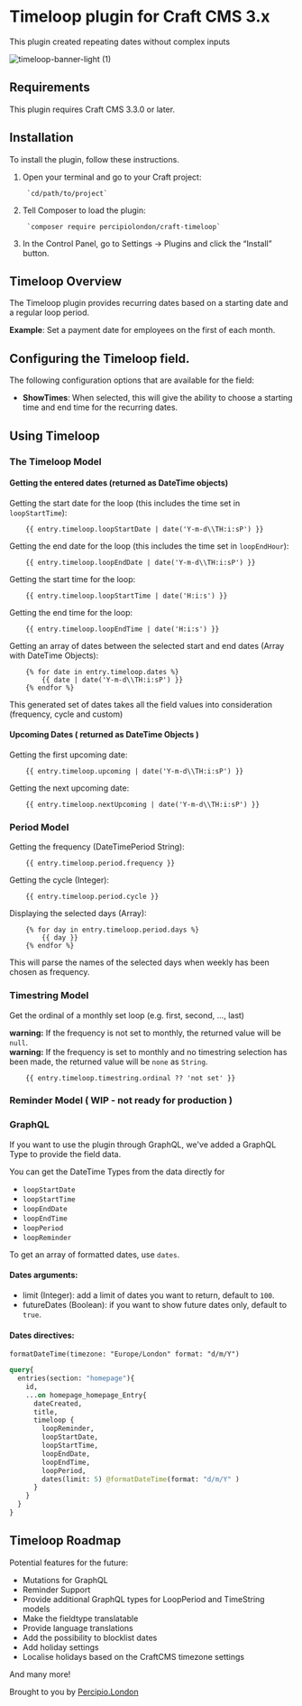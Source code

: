 # Timeloop plugin for Craft CMS 3.x

This plugin created repeating dates without complex inputs

![timeloop-banner-light (1)](https://user-images.githubusercontent.com/20947573/117322933-bcbca200-ae8e-11eb-834f-1a2aeba472b6.png)

## Requirements

This plugin requires Craft CMS 3.3.0 or later.

## Installation

To install the plugin, follow these instructions.

1. Open your terminal and go to your Craft project:

        `cd/path/to/project`

2. Tell Composer to load the plugin:

        `composer require percipiolondon/craft-timeloop`

3. In the Control Panel, go to Settings → Plugins and click the “Install” button.

## Timeloop Overview

The Timeloop plugin provides recurring dates based on a starting date and a regular loop period.

**Example**: Set a payment date for employees on the first of each month.

## Configuring the Timeloop field.

The following configuration options that are available for the field:

- **ShowTimes**: When selected, this will give the ability to choose a starting time and end time for the recurring dates.

## Using Timeloop

### The Timeloop Model

#### Getting the entered dates (returned as DateTime objects)

Getting the start date for the loop (this includes the time set in `loopStartTime`):

```
    {{ entry.timeloop.loopStartDate | date('Y-m-d\\TH:i:sP') }}
```

Getting the end date for the loop (this includes the time set in `loopEndHour`):
```
    {{ entry.timeloop.loopEndDate | date('Y-m-d\\TH:i:sP') }}
```

Getting the start time for the loop:

```
    {{ entry.timeloop.loopStartTime | date('H:i:s') }}
```

Getting the end time for the loop:

```
    {{ entry.timeloop.loopEndTime | date('H:i:s') }}
```

Getting an array of dates between the selected start and end dates (Array with DateTime Objects):

```
    {% for date in entry.timeloop.dates %}
        {{ date | date('Y-m-d\\TH:i:sP') }}
    {% endfor %}
```

This generated set of dates takes all the field values into consideration (frequency, cycle and custom)


#### Upcoming Dates ( returned as DateTime Objects )

Getting the first upcoming date:

```
    {{ entry.timeloop.upcoming | date('Y-m-d\\TH:i:sP') }}
```

Getting the next upcoming date:

```
    {{ entry.timeloop.nextUpcoming | date('Y-m-d\\TH:i:sP') }}
```

### Period Model

Getting the frequency (DateTimePeriod String):

```
    {{ entry.timeloop.period.frequency }}
```

Getting the cycle (Integer):

```
    {{ entry.timeloop.period.cycle }}
```

Displaying the selected days (Array):

```
    {% for day in entry.timeloop.period.days %}
        {{ day }}
    {% endfor %}
```

This will parse the names of the selected days when weekly has been chosen as frequency.

### Timestring Model

Get the ordinal of a monthly set loop (e.g. first, second, ..., last)

**warning:** If the frequency is not set to monthly, the returned value will be `null`.<br>
**warning:** If the frequency is set to monthly and no timestring selection has been made, the returned value will be `none` as `String`.

```
    {{ entry.timeloop.timestring.ordinal ?? 'not set' }}
```

### Reminder Model ( WIP - not ready for production )

### GraphQL

If you want to use the plugin through GraphQL, we've added a GraphQL Type to provide the field data.

You can get the DateTime Types from the data directly for 
* `loopStartDate`
* `loopStartTime`
* `loopEndDate`
* `loopEndTime` 
* `loopPeriod`
* `loopReminder`

To get an array of formatted dates, use `dates`.

#### Dates arguments:

* limit (Integer): add a limit of dates you want to return, default to `100`.
* futureDates (Boolean): if you want to show future dates only, default to `true`.

#### Dates directives:

`formatDateTime(timezone: "Europe/London" format: "d/m/Y")`


```graphql
query{
  entries(section: "homepage"){
    id,
    ...on homepage_homepage_Entry{
      dateCreated,
      title,
      timeloop {
        loopReminder,
        loopStartDate,
        loopStartTime,
        loopEndDate,
        loopEndTime,
        loopPeriod,
        dates(limit: 5) @formatDateTime(format: "d/m/Y" )
      }
    }
  }
}

```

## Timeloop Roadmap

Potential features for the future:

* Mutations for GraphQL
* Reminder Support
* Provide additional GraphQL types for LoopPeriod and TimeString models
* Make the fieldtype translatable
* Provide language translations
* Add the possibility to blocklist dates
* Add holiday settings
* Localise holidays based on the CraftCMS timezone settings

And many more!

Brought to you by [Percipio.London](https://percipio.london)
